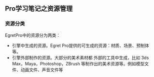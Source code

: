 ## Pro学习笔记之资源管理

### 资源分类

EgretPro中的资源分为两类：

- 引擎中生成的资源。Egret Pro提供的可生成的资源：材质、场景、预制体等。
- 引擎外部制作的资源。大部分的美术素材都 外部的工具中生成，比如 3ds Max，Maya，Photoshop，ZBrush 等制作出的美术资源等。例如模型文件、动画文件、声音文件等